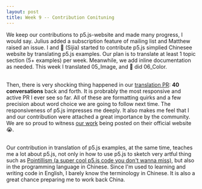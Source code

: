 ```yaml
---
layout: post
title: Week 9 -- Contribution Conituning
---
```


We keep our contributions to p5.js-website and made many progress, I would say. Julius added a subscription feature of mailing list and Matthew raised an issue. I and 🐣 (Sijia) started to contribute p5.js simplied Chinesee website by translating p5.js examples. Our plan is to translate at least 1 topic section (5+ examples) per week. Meanwhile, we add inline documentation as needed. This week I translated 05_Image, and 🐣 did 06_Color.<br><br>

Then, there is very shocking thing happened in our [translation PR](https://github.com/processing/p5.js-website/pull/648): __40 conversations__ back and forth. It is probrably the most responsive and active PR I ever see so far. All of these are formatting quirks and a few precision about word choice we are going to follow next time. The responsiveness of p5.js impresses me deeply. It also makes me feel that I and our contribution were attached a great importance by the community. We are so proud to witness [our work](https://p5js.org/zh-Hans/examples/) being posted on their official website 😭.<br><br>

Our contribution in translation of p5.js examples, at the same time, teaches me a lot about p5.js, not only in how to use  p5.js to sketch very artful thing such as [Pointillism (a super cool p5.js code you don't wanna miss)](https://p5js.org/zh-Hans/examples/image-pointillism.html), but also in the programming language in Chinese. Since I'm used to learning and writing code in English, I barely know the terminology in Chinese. It is also a great chance preparing me to work back China.
